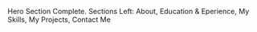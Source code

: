 Hero Section Complete.
Sections Left: About, Education & Eperience, My Skills, My Projects, Contact Me

